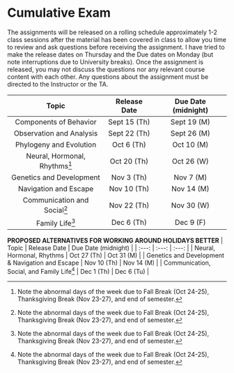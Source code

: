 # Cumulative Exam

The assignments will be released on a rolling schedule approximately 1-2 class sessions after the material has been covered in class to allow you time to review and ask questions before receiving the assignment. I have tried to make the release dates on Thursday and the Due dates on Monday (but note interruptions due to University breaks). Once the assignment is released, you may not discuss the questions nor any relevant course content with each other. Any questions about the assignment must be directed to the Instructor or the TA.

| Topic | Release Date | Due Date (midnight) |
| :---: | :---: | :---:|
| Components of Behavior | Sept 15 (Th) | Sept 19 (M) |
| Observation and Analysis | Sept 22 (Th) | Sept 26 (M) |
| Phylogeny and Evolution | Oct 6 (Th) | Oct 10 (M) |
| Neural, Hormonal, Rhythms[^attention-date] | Oct 20 (Th) | Oct 26 (W) |
| Genetics and Development | Nov 3 (Th) | Nov 7 (M) |
| Navigation and Escape | Nov 10 (Th) | Nov 14 (M) |
| Communication and Social[^attention-date] | Nov 22 (Th) | Nov 30 (W) |
| Family Life[^attention-date] | Dec 6 (Th) | Dec 9 (F) |

**PROPOSED ALTERNATIVES FOR WORKING AROUND HOLIDAYS BETTER**
| Topic | Release Date | Due Date (midnight) |
| :---: | :---: | :---: |
| Neural, Hormonal, Rhythms | Oct 27 (Th) | Oct 31 (M) |
| Genetics and Development & Navigation and Escape | Nov 10 (Th) | Nov 14 (M) |
| Communication, Social, and Family Life[^attention-date] | Dec 1 (Th) | Dec 6 (Tu) |

[^attention-date]: Note the abnormal days of the week due to Fall Break (Oct 24-25), Thanksgiving Break (Nov 23-27), and end of semester.

